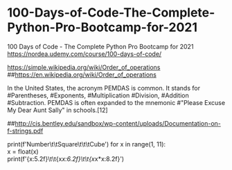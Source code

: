 # 100-Days-of-Code-The-Complete-Python-Pro-Bootcamp-for-2021

100 Days of Code - The Complete Python Pro Bootcamp for 2021
https://nordea.udemy.com/course/100-days-of-code/

https://simple.wikipedia.org/wiki/Order_of_operations
##https://en.wikipedia.org/wiki/Order_of_operations

In the United States, the acronym PEMDAS is common. 
It stands for 
#Parentheses, 
#Exponents, 
#Multiplication
#Division, 
#Addition
#Subtraction.
PEMDAS is often expanded to the mnemonic 
#"Please Excuse My Dear Aunt Sally" 
in schools.[12]

##http://cis.bentley.edu/sandbox/wp-content/uploads/Documentation-on-f-strings.pdf

print(f'Number\t\tSquare\t\t\tCube') 
for x in range(1, 11):     
    x = float(x)     
    print(f'{x:5.2f}\t\t{x*x:6.2f}\t\t{x*x*x:8.2f}')

